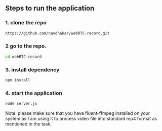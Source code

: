 ## Steps to run the application
### 1. clone the repo
```bash
https://github.com/navdhakar/webRTC-record.git
```
### 2 go to the repo.
```bash
cd webRTC-record
```
### 3. install dependency
```bash
npm install
```
### 4. start the application
```bash
node server.js
```
Note: please make sure that you have fluent-ffmpeg installed on your system as I am using it to process video file into standard mp4 format as mentioned in the task.
